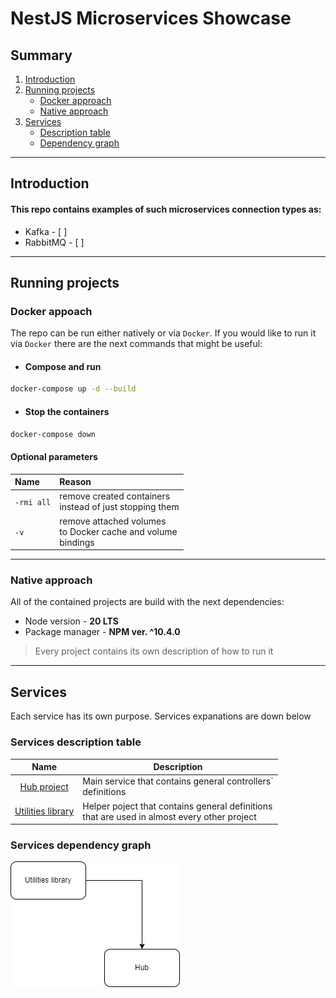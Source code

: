 # NestJS Microservices Showcase

## Summary
1. [Introduction](#introduction)
2. [Running projects](#running-projects)
    * [Docker approach](#docker-appoach)
    * [Native approach](#native-approach)  
3. [Services](#services)
    * [Description table](#services-description-table)
    * [Dependency graph](#services-dependency-graph)

---
## Introduction
#### This repo contains examples of such microservices connection types as:

* Kafka - [ ]
* RabbitMQ - [ ]

---
## Running projects

### **Docker** appoach

The repo can be run either natively or via `Docker`. If you would like to run it via `Docker` there are the next commands that might be useful:

* #### Compose and run

```bash
docker-compose up -d --build
```

* #### Stop the containers

```bash
docker-compose down
```

#### Optional parameters

| Name | Reason |
|:-|:-|
| `-rmi all` | remove created containers<br/> instead of just stopping them
| `-v` | remove attached volumes<br/> to Docker cache and volume<br/>  bindings

---

### Native approach

All of the contained projects are build with the next dependencies:

* Node version - **20 LTS**
* Package manager - **NPM ver. ^10.4.0**

> Every project contains its own description of how to run it

---
## Services

Each service has its own purpose. Services expanations are down below

### Services description table

| Name | Description |
| :-: | - |
| [Hub project]() | Main service that contains general controllers`<br/> definitions
| [Utilities library]() | Helper poject that contains general definitions<br/>that are used in almost every other project

### Services dependency graph

![diagram](./services.drawio.png)